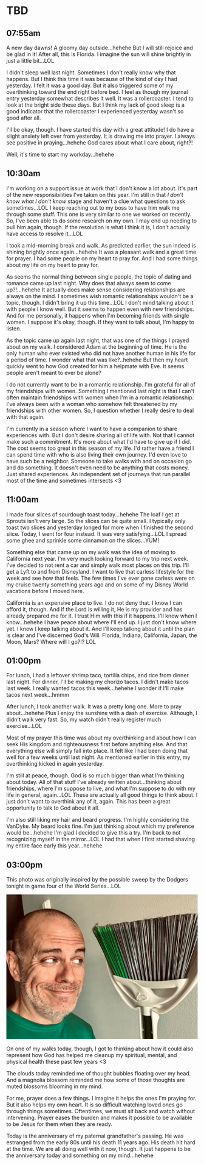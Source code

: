 # TBD

## 07:55am

A new day dawns! A gloomy day outside...hehehe But I will still rejoice and be glad in it! After all, this is Florida. I imagine the sun will shine brightly in just a little bit...LOL

I didn't sleep well last night. Sometimes I don't really know why that happens. But I think this time it was because of the kind of day I had yesterday. I felt it was a good day. But it also triggered some of my overthinking toward the end right before bed. I feel as though my journal entry yesterday somewhat describes it well. It was a rollercoaster. I tend to look at the bright side these days. But I think my lack of good sleep is a good indicator that the rollercoaster I experienced yesterday wasn't so good after all.

I'll be okay, though. I have started this day with a great attitude! I do have a slight anxiety left over from yesterday. It is drawing me into prayer. I always see positive in praying...hehehe God cares about what I care about, right?!

Well, it's time to start my workday...hehehe

## 10:30am

I'm working on a support issue at work that I don't know a lot about. It's part of the new responsibilities I've taken on this year. I'm still in that *I don't know what I don't know* stage and haven't a clue what questions to ask sometimes...LOL I keep reaching out to my boss to have him walk me through some stuff. This one is very similar to one we worked on recently. So, I've been able to do some research on my own. I may end up needing to pull him again, though. If the resolution is what I think it is, I don't actually have access to resolve it...LOL

I took a mid-morning break and walk. As predicted earlier, the sun indeed is shining brightly once again...hehehe It was a pleasant walk and a great time for prayer. I had some people on my heart to pray for. And I had some things about my life on my heart to pray for.

As seems the normal thing between single people, the topic of dating and romance came up last night. Why does that always seem to come up?!...hehehe It actually does make sense considering relationships are always on the mind. I sometimes wish romantic relationships wouldn't be a topic, though. I didn't bring it up this time...LOL I don't mind talking about it with people I know well. But it seems to happen even with new friendships. And for me personally, it happens when I'm becoming friends with single women. I suppose it's okay, though. If they want to talk about, I'm happy to listen.

As the topic came up again last night, that was one of the things I prayed about on my walk. I considered Adam at the beginning of time. He is the only human who ever existed who did not have another human in his life for a period of time. I wonder what that was like?..hehehe But then my heart quickly went to how God created for him a helpmate with Eve. It seems people aren't meant to ever be alone?

I do not currently want to be in a romantic relationship. I'm grateful for all of my friendships with women. Something I mentioned last night is that I can't often maintain friendships with women when I'm in a romantic relationship. I've always been with a woman who somehow felt threatened by my friendships with other women. So, I question whether I really desire to deal with that again.

I'm currently in a season where I want to have a companion to share experiences with. But I don't desire sharing all of life with. Not that I cannot make such a commitment. It's more about what I'd have to give up if I did. The cost seems too great in this season of my life. I'd rather have a friend I can spend time with who is also living their own journey. I'd even love to have such be a neighbor. Someone to take walks with and on occasion go and do something. It doesn't even need to be anything that costs money. Just shared experiences. An independent set of journeys that run parallel most of the time and sometimes intersects <3

## 11:00am

I made four slices of sourdough toast today...hehehe The loaf I get at Sprouts isn't very large. So the slices can be quite small. I typically only toast two slices and yesterday longed for more when I finished the second slice. Today, I went for four instead. It was very satisfying...LOL I spread some ghee and sprinkle some cinnamon on the slices...YUM!

Something else that came up on my walk was the idea of moving to California next year. I'm very much looking forward to my trip next week. I've decided to not rent a car and simply walk most places on this trip. I'll get a Lyft to and from Disneyland. I want to live that carless lifestyle for the week and see how that feels. The few times I've ever gone carless were on my cruise twenty something years ago and on some of my Disney World vacations before I moved here.

California is an expensive place to live. I do not deny that. I know I can afford it, though. And if the Lord is willing it, He is my provider and has already prepared me for it. I trust Him with this if it happens. I'll know when I know...hehehe I have peace about where I'll end up. I just don't know where yet. I know I keep talking about it. And I'll keep talking about it until the plan is clear and I've discerned God's Will. Florida, Indiana, California, Japan, the Moon, Mars? Where will I go?!? LOL

## 01:00pm

For lunch, I had a leftover shrimp taco, tortilla chips, and rice from dinner last night. For dinner, I'll be making my chorizo tacos. I didn't make tacos last week. I really wanted tacos this week...hehehe I wonder if I'll make tacos next week...hmmm

After lunch, I took another walk. It was a pretty long one. More to pray about...hehehe Plus I enjoy the sunshine with a dash of exercise. Although, I didn't walk very fast. So, my watch didn't really register much exercise...LOL

Most of my prayer this time was about my overthinking and about how I can seek His kingdom and righteousness first before anything else. And that everything else will simply fall into place. It felt like I had been doing that well for a few weeks until last night. As mentioned earlier in this entry, my overthinking kicked in again yesterday.

I'm still at peace, though. God is so much bigger than what I'm thinking about today. All of that stuff I've already written about...thinking about friendships, where I'm suppose to live, and what I'm suppose to do with my life in general, again...LOL These are actually all good things to think about. I just don't want to overthink any of it, again. This has been a great opportunity to talk to God about it all.

I'm also still liking my hair and beard progress. I'm highly considering the VanDyke. My beard looks fine. I'm just thinking about which my preference would be...hehehe I'm glad I decided to give this a try. I'm back to not recognizing myself in the mirror...LOL I had that when I first started shaving my entire face early this year...hehehe

## 03:00pm

This photo was originally inspired by the possible sweep by the Dodgers tonight in game four of the World Series...LOL

![Selfie with a broom and dustpan](./media/IMG_2408.jpeg)

On one of my walks today, though, I got to thinking about how it could also represent how God has helped me cleanup my spiritual, mental, and physical health these past few years <3

The clouds today reminded me of thought bubbles floating over my head. And a magnolia blossom reminded me how some of those thoughts are muted blossoms blooming in my mind.

For me, prayer does a few things. I imagine it helps the ones I'm praying for. But it also helps my own heart. It is so difficult watching loved ones go through things sometimes. Oftentimes, we must sit back and watch without intervening. Prayer eases the burden and makes it possible to be available to be Jesus for them when they are ready.

Today is the anniversary of my paternal grandfather's passing. He was estranged from the early 80s until his death 11 years ago. His death hit hard at the time. We are all doing well with it now, though. It just happens to be the anniversary today and something on my mind...hehehe

